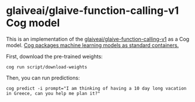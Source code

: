 # glaiveai/glaive-function-calling-v1 Cog model

This is an implementation of the [glaiveai/glaive-function-calling-v1](https://huggingface.co/glaiveai/glaive-function-calling-v1) as a Cog model. [Cog packages machine learning models as standard containers.](https://github.com/replicate/cog)

First, download the pre-trained weights:

    cog run script/download-weights

Then, you can run predictions:

    cog predict -i prompt="I am thinking of having a 10 day long vacation in Greece, can you help me plan it?"

